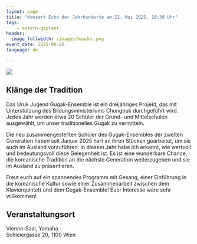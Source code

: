 ```yaml
---
layout: page
title: "Konzert Echo der Jahrhunderte am 22. Mai 2025, 18:30 Uhr"
tags:
    - extern-geplant
header:
  image_fullwidth: /images/header.png
event_date: 2025-06-22
language: de

---
```


<img src="/images/extern/2025-05-22.jpg"/>

## Klänge der Tradition

Das Uruk Jugend Gugak-Ensemble ist ein dreijähriges Projekt, das mit Unterstützung des Bildungsministeriums Chungbuk durchgeführt wird. Jedes Jahr werden etwa 20 Schüler der Grund- und Mittelschulen ausgewählt, um unser traditionelles Gugak zu vermitteln.

Die neu zusammengestellten Schüler des Gugak-Ensembles der zweiten Generation haben seit Januar 2025 hart an ihren Stücken gearbeitet, um sie auch im Ausland vorzuführen. In diesem Jahr habe ich erkannt, wie wertvoll und bedeutungsvoll diese Gelegenheit ist. Es ist eine wunderbare Chance, die koreanische Tradition an die nächste Generation weiterzugeben und sie im Ausland zu präsentieren.

Freut euch auf ein spannendes Programm mit Gesang, einer Einführung in die koreanische Kultur sowie einer Zusammenarbeit zwischen dem Klavierquintett und dem Gugak-Ensemble! 
Euer Interesse wäre sehr willkommen!

## Veranstaltungsort

Vienna-Saal, Yamaha<br>
Schleiergasse 20, 1100 Wien


<div
    data-service="googlemaps"
    data-id="!1m18!1m12!1m3!1d2661.143683423129!2d16.375673812155974!3d48.16531197112666!2m3!1f0!2f0!3f0!3m2!1i1024!2i768!4f13.1!3m3!1m2!1s0x476da9be580b3b39%3A0xb2333c5894f05780!2sSchleiergasse%2020%2C%201100%20Wien!5e0!3m2!1sde!2sat!4v1747162253537!5m2!1sde!2sat"
    data-autoscale
></div>



